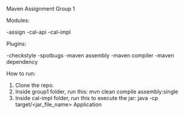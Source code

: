 Maven Assignment Group 1

Modules:

-assign
  -cal-api
  -cal-impl
  
Plugins:

-checkstyle
-spotbugs
-maven assembly
-maven compiler
-maven dependency

How to run:

1) Clone the repo.
2) Inside group1 folder, run this: mvn clean compile assembly:single
3) Inside cal-impl folder, run this to execute the jar: java -cp target/<jar_file_name> Application
